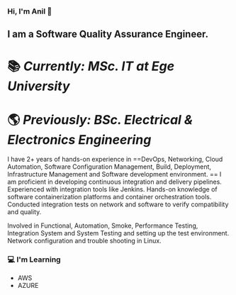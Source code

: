 
### Hi, I'm Anil 👋
## **I am a Software Quality Assurance Engineer.**

# :books: *Currently: MSc. IT at Ege University*
# :earth_americas: *Previously: BSc. Electrical & Electronics Engineering*

I have 2+ years of hands-on experience in ==DevOps, Networking, Cloud Automation, Software Configuration
Management, Build, Deployment, Infrastructure Management and Software development environment. ==
I am proficient in developing continuous integration and delivery pipelines. Experienced with integration
tools like Jenkins. Hands-on knowledge of software containerization platforms and container
orchestration tools. Conducted integration tests on network and software to verify compatibility and
quality.

Involved in Functional, Automation, Smoke, Performance
Testing, Integration System and System Testing and setting
up the test environment. Network configuration and trouble shooting in Linux.


### :computer: I'm Learning

- AWS
- AZURE
